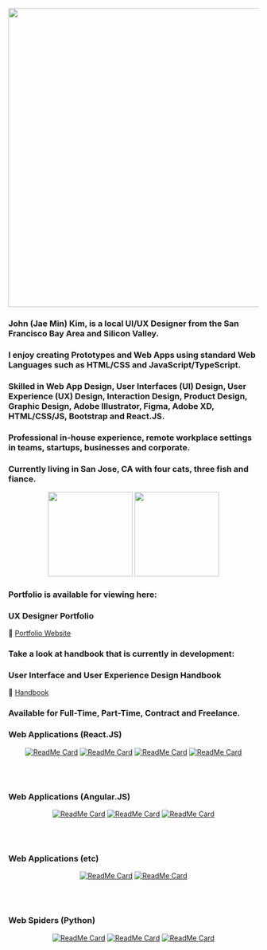 <div align="center" width="50">
<img src="https://github.com/jaeminkim-com/jaeminkim-com/blob/master/img/sf.gif" width="600"/>
</div>

<h3>John (Jae Min) Kim, is a local UI/UX Designer from the San Francisco Bay Area and Silicon Valley.</h3>
  
<h3>I enjoy creating Prototypes and Web Apps using standard Web Languages such as HTML/CSS and JavaScript/TypeScript. </h3>  
  
<h3>Skilled in Web App Design, User Interfaces (UI) Design, User Experience (UX) Design, Interaction Design, Product Design, Graphic Design, Adobe Illustrator, Figma, Adobe XD, HTML/CSS/JS, Bootstrap and React.JS. </h3>
  
<h3>Professional in-house experience, remote workplace settings in teams, startups, businesses and corporate.</h3>
  
<h3>Currently living in San Jose, CA with four cats, three fish and fiance.</h3>


<div align="center">
<img height="170" src="https://github-readme-stats.vercel.app/api?username=jaeminkim-com&show_icons=true" />
<img height="170" src="https://github-readme-stats.vercel.app/api/top-langs/?username=jaeminkim-com&layout=compact" />
</div>

<h3>Portfolio is available for viewing here:</h3>

### UX Designer Portfolio
:page_facing_up: [Portfolio Website](http://www.jaeminkim.com)

<h3>Take a look at handbook that is currently in development:</h3>

### User Interface and User Experience Design Handbook
:book: [Handbook](https://github.com/jaeminkim-com/user_interface_and_user_experience_design_handbook)

<h3>Available for Full-Time, Part-Time, Contract and Freelance.</h3>

<!-- Web Applications (React.JS) Repos -->
<h3>Web Applications (React.JS)</h3>
<div align="center">

[![ReadMe Card](https://github-readme-stats.vercel.app/api/pin/?username=jaeminkim-com&repo=shoepalace)](https://github.com/jaeminkim-com/shoepalace)
[![ReadMe Card](https://github-readme-stats.vercel.app/api/pin/?username=jaeminkim-com&repo=dasdasdigital_web_app)](https://github.com/jaeminkim-com/dasdasdigital_web_app)
[![ReadMe Card](https://github-readme-stats.vercel.app/api/pin/?username=jaeminkim-com&repo=react-web-application-prototyping-with-bootstrap-studio)](https://github.com/jaeminkim-com/react-web-application-prototyping-with-bootstrap-studio)
[![ReadMe Card](https://github-readme-stats.vercel.app/api/pin/?username=jaeminkim-com&repo=react-portfolio-site)](https://github.com/jaeminkim-com/react-portfolio-sit)
</div>

</BR></BR>

<!-- Web Applications (Angular.JS) Repos -->
<h3>Web Applications (Angular.JS)</h3>
<div align="center">

[![ReadMe Card](https://github-readme-stats.vercel.app/api/pin/?username=jaeminkim-com&repo=apex-vr)](https://github.com/jaeminkim-com/apex-vr)
[![ReadMe Card](https://github-readme-stats.vercel.app/api/pin/?username=jaeminkim-com&repo=dominos-app-visually-impaired)](https://github.com/jaeminkim-com/dominos-app-visually-impaired)
[![ReadMe Card](https://github-readme-stats.vercel.app/api/pin/?username=jaeminkim-com&repo=300)](https://github.com/jaeminkim-com/300)
</div>

</BR></BR>

<!-- Web Applications (etc) Repos -->
<h3>Web Applications (etc)</h3>
<div align="center">

[![ReadMe Card](https://github-readme-stats.vercel.app/api/pin/?username=jaeminkim-com&repo=11-11)](https://github.com/jaeminkim-com/11-11)
[![ReadMe Card](https://github-readme-stats.vercel.app/api/pin/?username=jaeminkim-com&repo=magicmoment.life)](https://github.com/jaeminkim-com/magicmoment.life)
  
</div>

</BR></BR>

<!-- Web Spiders Repos -->
<h3>Web Spiders (Python)</h3>
<div align="center">

[![ReadMe Card](https://github-readme-stats.vercel.app/api/pin/?username=jaeminkim-com&repo=cl_scrapper)](https://github.com/jaeminkim-com/cl_scrapper)
[![ReadMe Card](https://github-readme-stats.vercel.app/api/pin/?username=jaeminkim-com&repo=gpu_bot)](https://github.com/jaeminkim-com/gpu_bot)
[![ReadMe Card](https://github-readme-stats.vercel.app/api/pin/?username=jaeminkim-com&repo=lead-generator-automailer)](https://github.com/jaeminkim-com/lead-generator-automailer)
</div>

</BR></BR>
